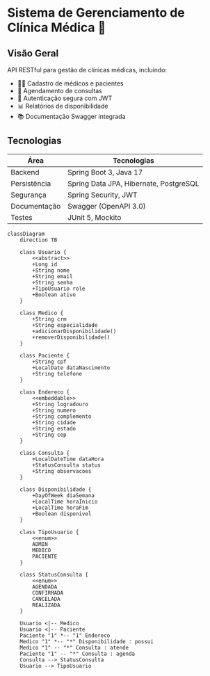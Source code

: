 # Sistema de Gerenciamento de Clínica Médica 🏥

## Visão Geral
API RESTful para gestão de clínicas médicas, incluindo:
- 👨‍⚕️ Cadastro de médicos e pacientes  
- 📅 Agendamento de consultas  
- 🔐 Autenticação segura com JWT  
- 📊 Relatórios de disponibilidade  
- 📚 Documentação Swagger integrada

## Tecnologias
| Área           | Tecnologias                          |
|----------------|--------------------------------------|
| Backend        | Spring Boot 3, Java 17               |
| Persistência   | Spring Data JPA, Hibernate, PostgreSQL |
| Segurança      | Spring Security, JWT                 |
| Documentação   | Swagger (OpenAPI 3.0)                |
| Testes         | JUnit 5, Mockito                     |

```mermaid
classDiagram
    direction TB

    class Usuario {
        <<abstract>>
        +Long id
        +String nome
        +String email
        +String senha
        +TipoUsuario role
        +Boolean ativo
    }

    class Medico {
        +String crm
        +String especialidade
        +adicionarDisponibilidade()
        +removerDisponibilidade()
    }

    class Paciente {
        +String cpf
        +LocalDate dataNascimento
        +String telefone
    }

    class Endereco {
        <<embeddable>>
        +String logradouro
        +String numero
        +String complemento
        +String cidade
        +String estado
        +String cep
    }

    class Consulta {
        +LocalDateTime dataHora
        +StatusConsulta status
        +String observacoes
    }

    class Disponibilidade {
        +DayOfWeek diaSemana
        +LocalTime horaInicio
        +LocalTime horaFim
        +Boolean disponivel
    }

    class TipoUsuario {
        <<enum>>
        ADMIN
        MEDICO
        PACIENTE
    }

    class StatusConsulta {
        <<enum>>
        AGENDADA
        CONFIRMADA
        CANCELADA
        REALIZADA
    }

    Usuario <|-- Medico
    Usuario <|-- Paciente
    Paciente "1" *-- "1" Endereco
    Medico "1" *-- "*" Disponibilidade : possui
    Medico "1" -- "*" Consulta : atende
    Paciente "1" -- "*" Consulta : agenda
    Consulta --> StatusConsulta
    Usuario --> TipoUsuario
